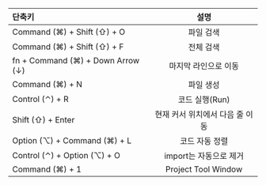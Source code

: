 
| 단축키                                  |          설명          | 
|:-------------------------------------|:--------------------:|
| Command (⌘) + Shift (⇧) + O          |        파일 검색         |
| Command (⌘) + Shift (⇧) + F          |        전체 검색         |
| fn + Command (⌘) + Down Arrow (↓)    |     마지막 라인으로 이동      |
| Command (⌘) + N                      |        파일 생성         |
| Control (⌃) + R                      |      코드 실행(Run)      |
| Shift (⇧) + Enter                    |  현재 커서 위치에서 다음 줄 이동  |
| Option (⌥) + Command (⌘) + L         |       코드 자동 정렬       |
| Control (⌃) + Option (⌥) + O        |   import는 자동으로 제거    |
| Command (⌘) + 1      |  Project Tool Window |